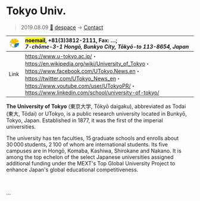 # Tokyo Univ.
> 2019.08.09 [🚀](../index/index.md) [despace](index.md) → [Contact](contact.md)

|[![](f/con/t/tokyo_univ_logo1_thumb.jpg)](f/con/t/tokyo_univ_logo1.png)|<mark>noemail</mark>, +81(3)3812-2111, Fax: …;<br> *7-chōme-3-1 Hongō, Bunkyo City, Tōkyō-to 113-8654, Japan*|
|:--|:--|
|Link|<https://www.u-tokyo.ac.jp/>・ <https://en.wikipedia.org/wiki/University_of_Tokyo>・ <https://www.facebook.com/UTokyo.News.en>・ <https://twitter.com/UTokyo_News_en>・ <https://www.youtube.com/user/UTokyoPR/>・ <https://www.linkedin.com/school/university-of-tokyo/>|

**The University of Tokyo** (東京大学, Tōkyō daigaku), abbreviated as Todai (東大, Tōdai) or UTokyo, is a public research university located in Bunkyō, Tokyo, Japan. Established in 1877, it was the first of the imperial universities.

The university has ten faculties, 15 graduate schools and enrolls about 30 000 students, 2 100 of whom are international students. Its five campuses are in Hongō, Komaba, Kashiwa, Shirokane and Nakano. It is among the top echelon of the select Japanese universities assigned additional funding under the MEXT's Top Global University Project to enhance Japan's global educational competitiveness.


<p style="page-break-after:always"> </p>

…


